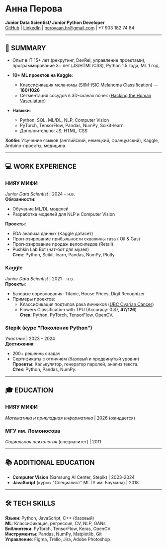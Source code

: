 # Анна Перова  
**Junior Data Scientist/ Junior Python Developer**  
[GitHub](https://github.com/) | [LinkedIn](https://linkedin.com/) | perovaan.hr@gmail.com | +7 903 182 74 84  

---

## 📌 SUMMARY
- Опыт в IT 15+ лет (рекрутинг, DevRel, управление проектами), программирование 3+ лет (JS/HTML/CSS), Python 1.5 года, ML 1 год.
- **10+ ML проектов на Kaggle**:  
  - Классификация меланомы ([SIIM-ISIC Melanoma Classification](https://www.kaggle.com/competitions/siim-isic-melanoma-classification)) — **180/1026**  
  - Сегментация сосудов в 3D-сканах почек ([Hacking the Human Vasculature](https://www.kaggle.com/competitions/hacking-the-human-vasculature))  
 
- **Навыки**:  
  - Python, SQL, ML/DL, NLP, Computer Vision  
  - PyTorch, TensorFlow, Pandas, NumPy, Scikit-learn  
  - Дополнительно: JS, HTML, CSS  

**Хобби**: Изучение языков (английский, немецкий, французский), Kaggle, Arduino-проекты, медицина.

---

## 💻 WORK EXPERIENCE

### **НИЯУ МИФИ**  
*Junior Data Scientist* | 2024 – н.в.  
**Обязанности**:  
- Обучение ML/DL моделей  
- Разработка моделей для NLP и Computer Vision  

**Проекты**:  
- EDA анализа данных (Kaggle датасет)
- Прогнозирование прибыльности скважины газа ( Oil & Gas)
- Прогнозирование продаж велосипедов (Retail) 
- Pushkin Lab Bot (чат-бот для музея)  
**Стек**: Python, Scikit-learn, Pandas, NumPy, Plotly.

### **Kaggle**  
*Junior Data Scientist* | 2021 – н.в.  
**Проекты**:  
- Базовые соревнования: Titanic, House Prices, Digit Recognizer  
- Примеры проектов:  
  - Классификация подтипов рака яичников ([UBC Ovarian Cancer](https://www.kaggle.com/competitions/UBC-OCEAN))  
  - Flowers Classification with TPU (Accuracy: 0.87, **47/126**)  
**Стек**: Python, PyTorch, TensorFlow, OpenCV.

### **Stepik (курс "Поколение Python")**  
*Участник* | 2023 – 2024  
**Достижения**:  
- 200+ решенных задач  
- Сертификаты с отличием (базовый и продвинутый уровни)  
**Проекты**: Калькулятор, генератор паролей, анализ текста.  
**Стек**: Python, Pandas, NumPy.

---

## 🎓 EDUCATION  
### **НИЯУ МИФИ**  
*Математика и прикладная информатика* | 2026 (ожидается)  

### **МГУ им. Ломоносова**  
*Социальная психология* (специалитет) | 2011  

---

## 📚 ADDITIONAL EDUCATION  
- **Computer Vision** (Samsung AI Center, Stepik) | 2023-2024  
- **JavaScript** (курсы "Специалист" МГТУ им. Баумана) | 2018  

---

## 🛠️ TECH SKILLS  
**Языки**: Python, JavaScript, C++ (базовый)  
**ML**: Классификация, регрессия, CV, NLP, GANs  
**Библиотеки**: PyTorch, TensorFlow, Keras, OpenCV  
**Инструменты**: Pandas, NumPy, Matplotlib, Git  
**Управление**: Figma, Trello, Jira, Adobe Photoshop  
